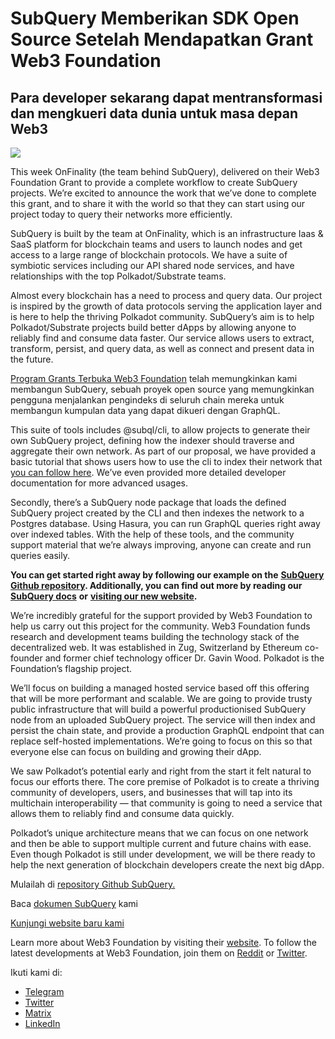 # SubQuery Memberikan SDK Open Source Setelah Mendapatkan Grant Web3 Foundation

## Para developer sekarang dapat mentransformasi dan mengkueri data dunia untuk masa depan Web3

![](https://miro.medium.com/max/1400/1*f9Jw37LjUGu8P8W39cjDYw.png)

This week OnFinality (the team behind SubQuery), delivered on their Web3 Foundation Grant to provide a complete workflow to create SubQuery projects. We’re excited to announce the work that we’ve done to complete this grant, and to share it with the world so that they can start using our project today to query their networks more efficiently.

SubQuery is built by the team at OnFinality, which is an infrastructure Iaas & SaaS platform for blockchain teams and users to launch nodes and get access to a large range of blockchain protocols. We have a suite of symbiotic services including our API shared node services, and have relationships with the top Polkadot/Substrate teams.

Almost every blockchain has a need to process and query data. Our project is inspired by the growth of data protocols serving the application layer and is here to help the thriving Polkadot community. SubQuery’s aim is to help Polkadot/Substrate projects build better dApps by allowing anyone to reliably find and consume data faster. Our service allows users to extract, transform, persist, and query data, as well as connect and present data in the future.

[Program Grants Terbuka Web3 Foundation](https://github.com/w3f/Open-Grants-Program/pull/136) telah memungkinkan kami membangun SubQuery, sebuah proyek open source yang memungkinkan pengguna menjalankan pengindeks di seluruh chain mereka untuk membangun kumpulan data yang dapat dikueri dengan GraphQL.

This suite of tools includes @subql/cli, to allow projects to generate their own SubQuery project, defining how the indexer should traverse and aggregate their own network. As part of our proposal, we have provided a basic tutorial that shows users how to use the cli to index their network that [you can follow here](https://doc.subquery.network/quickstart.html). We’ve even provided more detailed developer documentation for more advanced usages.

Secondly, there’s a SubQuery node package that loads the defined SubQuery project created by the CLI and then indexes the network to a Postgres database. Using Hasura, you can run GraphQL queries right away over indexed tables. With the help of these tools, and the community support material that we’re always improving, anyone can create and run queries easily.

**You can get started right away by following our example on the** [**SubQuery Github repository**](https://github.com/OnFinality-io/subql)**. Additionally, you can find out more by reading our** [**SubQuery docs**](https://doc.subquery.network/) **or** [**visiting our new website**](https://subquery.network/)**.**

We’re incredibly grateful for the support provided by Web3 Foundation to help us carry out this project for the community. Web3 Foundation funds research and development teams building the technology stack of the decentralized web. It was established in Zug, Switzerland by Ethereum co-founder and former chief technology officer Dr. Gavin Wood. Polkadot is the Foundation’s flagship project.

We’ll focus on building a managed hosted service based off this offering that will be more performant and scalable. We are going to provide trusty public infrastructure that will build a powerful productionised SubQuery node from an uploaded SubQuery project. The service will then index and persist the chain state, and provide a production GraphQL endpoint that can replace self-hosted implementations. We’re going to focus on this so that everyone else can focus on building and growing their dApp.

We saw Polkadot’s potential early and right from the start it felt natural to focus our efforts there. The core premise of Polkadot is to create a thriving community of developers, users, and businesses that will tap into its multichain interoperability — that community is going to need a service that allows them to reliably find and consume data quickly.

Polkadot’s unique architecture means that we can focus on one network and then be able to support multiple current and future chains with ease. Even though Polkadot is still under development, we will be there ready to help the next generation of blockchain developers create the next big dApp.

Mulailah di [repository Github SubQuery.](https://github.com/OnFinality-io/subql)

Baca [dokumen SubQuery](https://doc.subquery.network/) kami

[Kunjungi website baru kami](https://subquery.network/)

Learn more about Web3 Foundation by visiting their [website](https://web3.foundation/). To follow the latest developments at Web3 Foundation, join them on [Reddit](https://www.reddit.com/r/dot/) or [Twitter](https://twitter.com/web3foundation).

Ikuti kami di:

-   [Telegram](https://t.me/subquerynetwork)
-   [Twitter](https://twitter.com/subquerynetwork)
-   [Matrix](https://matrix.to/#/%23subquery:matrix.org)
-   [LinkedIn](https://www.linkedin.com/company/subquery)